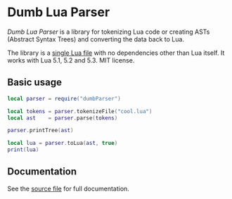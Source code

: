# Dumb Lua Parser
*Dumb Lua Parser* is a library for tokenizing Lua code or creating ASTs (Abstract Syntax Trees) and converting the data back to Lua.

The library is a [single Lua file](dumbParser.lua) with no dependencies other than Lua itself.
It works with Lua 5.1, 5.2 and 5.3.
MIT license.

## Basic usage
```lua
local parser = require("dumbParser")

local tokens = parser.tokenizeFile("cool.lua")
local ast    = parser.parse(tokens)

parser.printTree(ast)

local lua = parser.toLua(ast, true)
print(lua)
```

## Documentation
See the [source file](dumbParser.lua) for full documentation.

